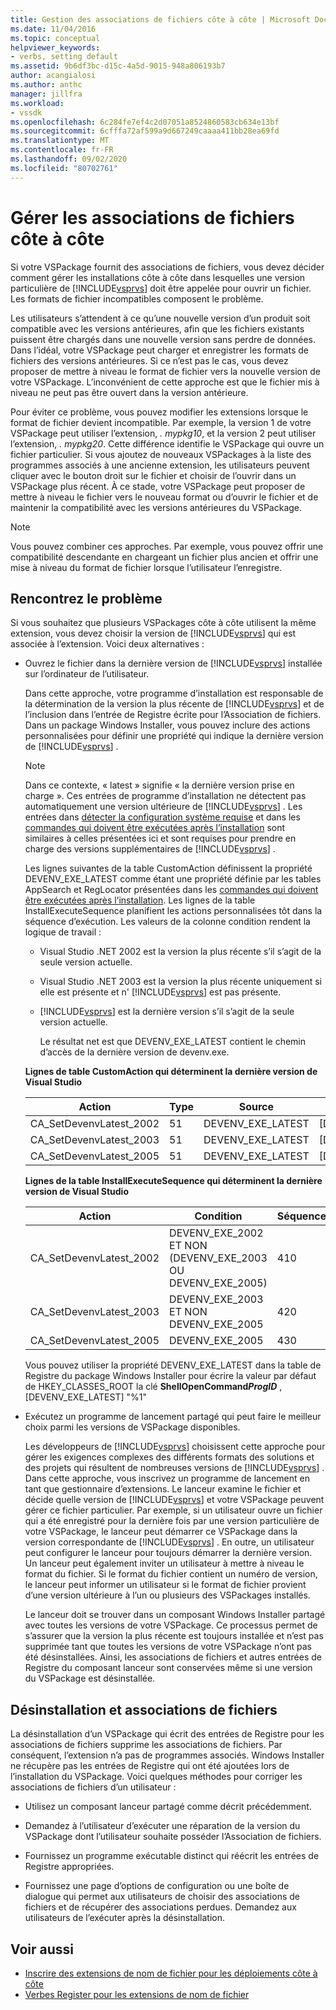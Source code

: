 ```yaml
---
title: Gestion des associations de fichiers côte à côte | Microsoft Docs
ms.date: 11/04/2016
ms.topic: conceptual
helpviewer_keywords:
- verbs, setting default
ms.assetid: 9b6df3bc-d15c-4a5d-9015-948a806193b7
author: acangialosi
ms.author: anthc
manager: jillfra
ms.workload:
- vssdk
ms.openlocfilehash: 6c284fe7ef4c2d07051a8524860583cb634e13bf
ms.sourcegitcommit: 6cfffa72af599a9d667249caaaa411bb28ea69fd
ms.translationtype: MT
ms.contentlocale: fr-FR
ms.lasthandoff: 09/02/2020
ms.locfileid: "80702761"
---
```

# <a name="manage-side-by-side-file-associations"></a>Gérer les associations de fichiers côte à côte

Si votre VSPackage fournit des associations de fichiers, vous devez décider comment gérer les installations côte à côte dans lesquelles une version particulière de [!INCLUDE[vsprvs](../code-quality/includes/vsprvs_md.md)] doit être appelée pour ouvrir un fichier. Les formats de fichier incompatibles composent le problème.

Les utilisateurs s’attendent à ce qu’une nouvelle version d’un produit soit compatible avec les versions antérieures, afin que les fichiers existants puissent être chargés dans une nouvelle version sans perdre de données. Dans l’idéal, votre VSPackage peut charger et enregistrer les formats de fichiers des versions antérieures. Si ce n’est pas le cas, vous devez proposer de mettre à niveau le format de fichier vers la nouvelle version de votre VSPackage. L’inconvénient de cette approche est que le fichier mis à niveau ne peut pas être ouvert dans la version antérieure.

Pour éviter ce problème, vous pouvez modifier les extensions lorsque le format de fichier devient incompatible. Par exemple, la version 1 de votre VSPackage peut utiliser l’extension, *. mypkg10*, et la version 2 peut utiliser l’extension, *. mypkg20*. Cette différence identifie le VSPackage qui ouvre un fichier particulier. Si vous ajoutez de nouveaux VSPackages à la liste des programmes associés à une ancienne extension, les utilisateurs peuvent cliquer avec le bouton droit sur le fichier et choisir de l’ouvrir dans un VSPackage plus récent. À ce stade, votre VSPackage peut proposer de mettre à niveau le fichier vers le nouveau format ou d’ouvrir le fichier et de maintenir la compatibilité avec les versions antérieures du VSPackage.

> [!NOTE]
> Vous pouvez combiner ces approches. Par exemple, vous pouvez offrir une compatibilité descendante en chargeant un fichier plus ancien et offrir une mise à niveau du format de fichier lorsque l’utilisateur l’enregistre.

## <a name="face-the-problem"></a>Rencontrez le problème

Si vous souhaitez que plusieurs VSPackages côte à côte utilisent la même extension, vous devez choisir la version de [!INCLUDE[vsprvs](../code-quality/includes/vsprvs_md.md)] qui est associée à l’extension. Voici deux alternatives :

- Ouvrez le fichier dans la dernière version de [!INCLUDE[vsprvs](../code-quality/includes/vsprvs_md.md)] installée sur l’ordinateur de l’utilisateur.

   Dans cette approche, votre programme d’installation est responsable de la détermination de la version la plus récente de [!INCLUDE[vsprvs](../code-quality/includes/vsprvs_md.md)] et de l’inclusion dans l’entrée de Registre écrite pour l’Association de fichiers. Dans un package Windows Installer, vous pouvez inclure des actions personnalisées pour définir une propriété qui indique la dernière version de [!INCLUDE[vsprvs](../code-quality/includes/vsprvs_md.md)] .

  > [!NOTE]
  > Dans ce contexte, « latest » signifie « la dernière version prise en charge ». Ces entrées de programme d’installation ne détectent pas automatiquement une version ultérieure de [!INCLUDE[vsprvs](../code-quality/includes/vsprvs_md.md)] . Les entrées dans [détecter la configuration système requise](../extensibility/internals/detecting-system-requirements.md) et dans les [commandes qui doivent être exécutées après l’installation](../extensibility/internals/commands-that-must-be-run-after-installation.md) sont similaires à celles présentées ici et sont requises pour prendre en charge des versions supplémentaires de [!INCLUDE[vsprvs](../code-quality/includes/vsprvs_md.md)] .

   Les lignes suivantes de la table CustomAction définissent la propriété DEVENV_EXE_LATEST comme étant une propriété définie par les tables AppSearch et RegLocator présentées dans les [commandes qui doivent être exécutées après l’installation](../extensibility/internals/commands-that-must-be-run-after-installation.md). Les lignes de la table InstallExecuteSequence planifient les actions personnalisées tôt dans la séquence d’exécution. Les valeurs de la colonne condition rendent la logique de travail :

  - Visual Studio .NET 2002 est la version la plus récente s’il s’agit de la seule version actuelle.

  - Visual Studio .NET 2003 est la version la plus récente uniquement si elle est présente et n' [!INCLUDE[vsprvs](../code-quality/includes/vsprvs_md.md)] est pas présente.

  - [!INCLUDE[vsprvs](../code-quality/includes/vsprvs_md.md)] est la dernière version s’il s’agit de la seule version actuelle.

    Le résultat net est que DEVENV_EXE_LATEST contient le chemin d’accès de la dernière version de devenv.exe.

  **Lignes de table CustomAction qui déterminent la dernière version de Visual Studio**

  |Action|Type|Source|Cible|
  |------------|----------|------------|------------|
  |CA_SetDevenvLatest_2002|51|DEVENV_EXE_LATEST|[DEVENV_EXE_2002]|
  |CA_SetDevenvLatest_2003|51|DEVENV_EXE_LATEST|[DEVENV_EXE_2003]|
  |CA_SetDevenvLatest_2005|51|DEVENV_EXE_LATEST|[DEVENV_EXE_2005]|

  **Lignes de la table InstallExecuteSequence qui déterminent la dernière version de Visual Studio**

  |Action|Condition|Séquence|
  |------------|---------------|--------------|
  |CA_SetDevenvLatest_2002|DEVENV_EXE_2002 ET NON (DEVENV_EXE_2003 OU DEVENV_EXE_2005)|410|
  |CA_SetDevenvLatest_2003|DEVENV_EXE_2003 ET NON DEVENV_EXE_2005|420|
  |CA_SetDevenvLatest_2005|DEVENV_EXE_2005|430|

   Vous pouvez utiliser la propriété DEVENV_EXE_LATEST dans la table de Registre du package Windows Installer pour écrire la valeur par défaut de HKEY_CLASSES_ROOT la clé **ShellOpenCommand*ProgID*** , [DEVENV_EXE_LATEST] "%1"

- Exécutez un programme de lancement partagé qui peut faire le meilleur choix parmi les versions de VSPackage disponibles.

   Les développeurs de [!INCLUDE[vsprvs](../code-quality/includes/vsprvs_md.md)] choisissent cette approche pour gérer les exigences complexes des différents formats des solutions et des projets qui résultent de nombreuses versions de [!INCLUDE[vsprvs](../code-quality/includes/vsprvs_md.md)] . Dans cette approche, vous inscrivez un programme de lancement en tant que gestionnaire d’extensions. Le lanceur examine le fichier et décide quelle version de [!INCLUDE[vsprvs](../code-quality/includes/vsprvs_md.md)] et votre VSPackage peuvent gérer ce fichier particulier. Par exemple, si un utilisateur ouvre un fichier qui a été enregistré pour la dernière fois par une version particulière de votre VSPackage, le lanceur peut démarrer ce VSPackage dans la version correspondante de [!INCLUDE[vsprvs](../code-quality/includes/vsprvs_md.md)] . En outre, un utilisateur peut configurer le lanceur pour toujours démarrer la dernière version. Un lanceur peut également inviter un utilisateur à mettre à niveau le format du fichier. Si le format du fichier contient un numéro de version, le lanceur peut informer un utilisateur si le format de fichier provient d’une version ultérieure à l’un ou plusieurs des VSPackages installés.

   Le lanceur doit se trouver dans un composant Windows Installer partagé avec toutes les versions de votre VSPackage. Ce processus permet de s’assurer que la version la plus récente est toujours installée et n’est pas supprimée tant que toutes les versions de votre VSPackage n’ont pas été désinstallées. Ainsi, les associations de fichiers et autres entrées de Registre du composant lanceur sont conservées même si une version du VSPackage est désinstallée.

## <a name="uninstall-and-file-associations"></a>Désinstallation et associations de fichiers

La désinstallation d’un VSPackage qui écrit des entrées de Registre pour les associations de fichiers supprime les associations de fichiers. Par conséquent, l’extension n’a pas de programmes associés. Windows Installer ne récupère pas les entrées de Registre qui ont été ajoutées lors de l’installation du VSPackage. Voici quelques méthodes pour corriger les associations de fichiers d’un utilisateur :

- Utilisez un composant lanceur partagé comme décrit précédemment.

- Demandez à l’utilisateur d’exécuter une réparation de la version du VSPackage dont l’utilisateur souhaite posséder l’Association de fichiers.

- Fournissez un programme exécutable distinct qui réécrit les entrées de Registre appropriées.

- Fournissez une page d’options de configuration ou une boîte de dialogue qui permet aux utilisateurs de choisir des associations de fichiers et de récupérer des associations perdues. Demandez aux utilisateurs de l’exécuter après la désinstallation.

## <a name="see-also"></a>Voir aussi

- [Inscrire des extensions de nom de fichier pour les déploiements côte à côte](../extensibility/registering-file-name-extensions-for-side-by-side-deployments.md)
- [Verbes Register pour les extensions de nom de fichier](../extensibility/registering-verbs-for-file-name-extensions.md)
